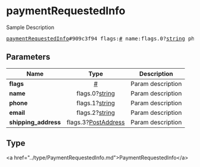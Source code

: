 # paymentRequestedInfo

Sample Description

<pre>
<a href="../constructor/paymentRequestedInfo.md">paymentRequestedInfo</a>#909c3f94 flags:<a href="../type/#.md">#</a> name:flags.0?<a href="../type/string.md">string</a> phone:flags.1?<a href="../type/string.md">string</a> email:flags.2?<a href="../type/string.md">string</a> shipping_address:flags.3?<a href="../type/PostAddress.md">PostAddress</a> = <a href="../type/PaymentRequestedInfo.md">PaymentRequestedInfo</a>;
</pre>

## Parameters

| Name | Type | Description |
|------|:----:|-------------|
| **flags** | <a href="../type/#.md">#</a> | Param description |
| **name** | flags.0?<a href="../type/string.md">string</a> | Param description |
| **phone** | flags.1?<a href="../type/string.md">string</a> | Param description |
| **email** | flags.2?<a href="../type/string.md">string</a> | Param description |
| **shipping_address** | flags.3?<a href="../type/PostAddress.md">PostAddress</a> | Param description |

## Type

&lt;a href=&#34;../type/PaymentRequestedInfo.md&#34;&gt;PaymentRequestedInfo&lt;/a&gt;
